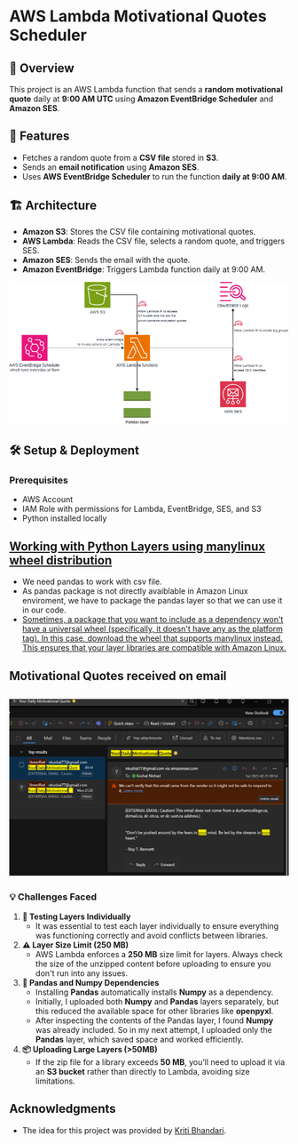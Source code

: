 # AWS Lambda Motivational Quotes Scheduler

## 📌 Overview
This project is an AWS Lambda function that sends a **random motivational quote** daily at **9:00 AM UTC** using **Amazon EventBridge Scheduler** and **Amazon SES**.

## 🚀 Features
- Fetches a random quote from a **CSV file** stored in **S3**.
- Sends an **email notification** using **Amazon SES**.
- Uses **AWS EventBridge Scheduler** to run the function **daily at 9:00 AM**.

## 🏗 Architecture
- **Amazon S3**: Stores the CSV file containing motivational quotes.
- **AWS Lambda**: Reads the CSV file, selects a random quote, and triggers SES.
- **Amazon SES**: Sends the email with the quote.
- **Amazon EventBridge**: Triggers Lambda function daily at 9:00 AM.

![Architecture Diagram](docs/Architecture_Diagram.png)

## 🛠 Setup & Deployment
### Prerequisites
- AWS Account
- IAM Role with permissions for Lambda, EventBridge, SES, and S3
- Python installed locally

## [Working with Python Layers using manylinux wheel distribution](docs/WorkingWithPythonLayers.md)
- We need pandas to work with csv file.
- As pandas package is not directly avaiblable in Amazon Linux enviroment, we have to package the pandas layer so that we can use it in our code.
- [Sometimes, a package that you want to include as a dependency won't have a universal wheel (specifically, it doesn't have any as the platform tag). In this case, download the wheel that supports manylinux instead. This ensures that your layer libraries are compatible with Amazon Linux.](https://docs.aws.amazon.com/lambda/latest/dg/python-layers.html#python-layer-manylinux)

## Motivational Quotes received on email
![Output](docs/OutputEmail.png)
---

### 💡 **Challenges Faced**
1. **🧪 Testing Layers Individually**
   - It was essential to test each layer individually to ensure everything was functioning correctly and avoid conflicts between libraries.
2. **⚠️ Layer Size Limit (250 MB)**
   - AWS Lambda enforces a **250 MB** size limit for layers. Always check the size of the unzipped content before uploading to ensure you don't run into any issues.
3. **🔄 Pandas and Numpy Dependencies**
   - Installing **Pandas** automatically installs **Numpy** as a dependency.
   - Initially, I uploaded both **Numpy** and **Pandas** layers separately, but this reduced the available space for other libraries like **openpyxl**.
   - After inspecting the contents of the Pandas layer, I found **Numpy** was already included. So in my next attempt, I uploaded only the **Pandas** layer, which saved space and worked efficiently.
4. **📦 Uploading Large Layers (>50MB)**
   - If the zip file for a library exceeds **50 MB**, you’ll need to upload it via an **S3 bucket** rather than directly to Lambda, avoiding size limitations.

## Acknowledgments
- The idea for this project was provided by [Kriti Bhandari](https://www.linkedin.com/in/kritibhandari/).
